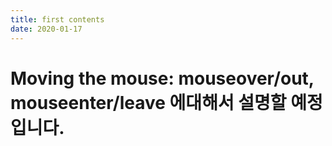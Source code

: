 ```yaml
---
title: first contents
date: 2020-01-17
---
```


# Moving the mouse: mouseover/out, mouseenter/leave 에대해서 설명할 예정입니다.

